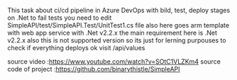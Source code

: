 This task about ci/cd pipeline in Azure DevOps with bild, test, deploy stages on .Net 
to fail tests you need to edit SimpleAPI/test/SimpleAPI.Test/UnitTest1.cs file 
also here goes arm template with web app service with .Net v2.2.x
the main requirement here is .Net v2.2.x also this is not supported version so its just for lerning purpouses 
to check if everything deploys ok visit <your web app service link>/api/values

source video :https://www.youtube.com/watch?v=SOtC1VLZKm4
source code of project :https://github.com/binarythistle/SimpleAPI
